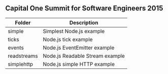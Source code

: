 ## Capital One Summit for Software Engineers 2015

Folder | Description
------ | -----------
simple | Simplest Node.js example
ticks | Node.js tick example
events | Node.js EventEmitter example
readstreams | Node.js Readable Stream example
simplehttp | Node.js simple HTTP example
